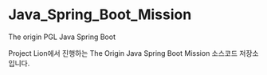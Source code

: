 # Java_Spring_Boot_Mission
The origin PGL Java Spring Boot 

Project Lion에서 진행하는 The Origin Java Spring Boot Mission 소스코드 저장소입니다.
